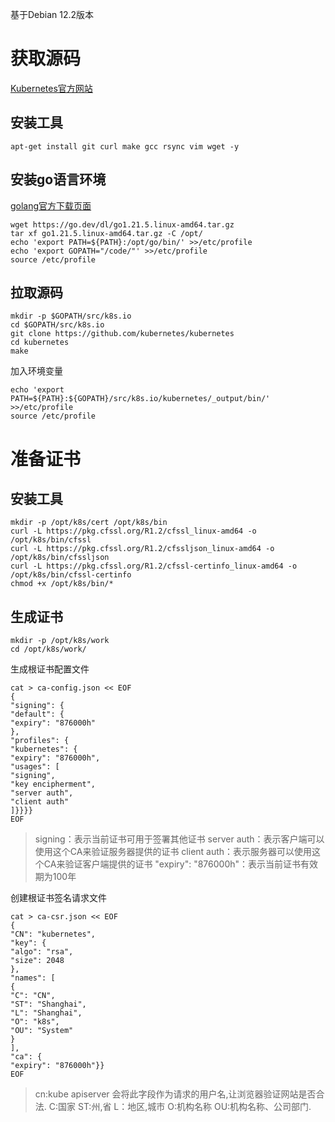 基于Debian 12.2版本
# 获取源码
[Kubernetes官方网站](https://github.com/kubernetes/kubernetes)
## 安装工具
```shell
apt-get install git curl make gcc rsync vim wget -y
```
## 安装go语言环境
[golang官方下载页面](https://go.dev/dl/)
```shell
wget https://go.dev/dl/go1.21.5.linux-amd64.tar.gz
tar xf go1.21.5.linux-amd64.tar.gz -C /opt/
echo 'export PATH=${PATH}:/opt/go/bin/' >>/etc/profile
echo 'export GOPATH="/code/"' >>/etc/profile
source /etc/profile
```
## 拉取源码
```shell
mkdir -p $GOPATH/src/k8s.io
cd $GOPATH/src/k8s.io
git clone https://github.com/kubernetes/kubernetes
cd kubernetes
make
```
加入环境变量
```shell
echo 'export PATH=${PATH}:${GOPATH}/src/k8s.io/kubernetes/_output/bin/' >>/etc/profile
source /etc/profile
```
# 准备证书
## 安装工具
```shell
mkdir -p /opt/k8s/cert /opt/k8s/bin
curl -L https://pkg.cfssl.org/R1.2/cfssl_linux-amd64 -o /opt/k8s/bin/cfssl
curl -L https://pkg.cfssl.org/R1.2/cfssljson_linux-amd64 -o /opt/k8s/bin/cfssljson
curl -L https://pkg.cfssl.org/R1.2/cfssl-certinfo_linux-amd64 -o /opt/k8s/bin/cfssl-certinfo
chmod +x /opt/k8s/bin/*
```
## 生成证书
```shell
mkdir -p /opt/k8s/work
cd /opt/k8s/work/
```
生成根证书配置文件
```shell
cat > ca-config.json << EOF 
{
"signing": {
"default": {
"expiry": "876000h"
},
"profiles": {
"kubernetes": {
"expiry": "876000h",
"usages": [
"signing",
"key encipherment",
"server auth",
"client auth"
]}}}}
EOF
```
> signing：表示当前证书可用于签署其他证书
server auth：表示客户端可以使用这个CA来验证服务器提供的证书
client auth：表示服务器可以使用这个CA来验证客户端提供的证书
"expiry": "876000h"：表示当前证书有效期为100年


创建根证书签名请求文件
```shell
cat > ca-csr.json << EOF 
{
"CN": "kubernetes",
"key": {
"algo": "rsa",
"size": 2048
},
"names": [
{
"C": "CN",
"ST": "Shanghai",
"L": "Shanghai",
"O": "k8s",
"OU": "System"
}
],
"ca": {
"expiry": "876000h"}}
EOF
```
> cn:kube apiserver 会将此字段作为请求的用户名,让浏览器验证网站是否合法.
C:国家
> ST:州,省
> L：地区,城市
> O:机构名称
> OU:机构名称、公司部门.

